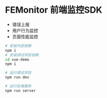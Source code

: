 # FEMonitor 前端监控SDK

- 错误上报
- 用户行为监控
- 页面性能监控


```bash
# 安装外部依赖
npm i
# 安装调试项目依赖
cd vue-demo
npm i

# 运行调试项目
npm run dev

# 运行后端服务
npm run server

```